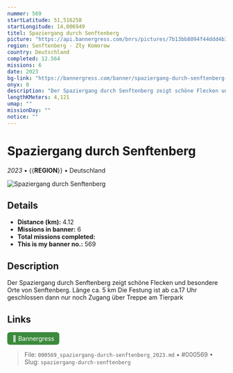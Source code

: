 ```yaml
---
nummer: 569
startLatitude: 51,516258
startLongitude: 14,006949
titel: Spaziergang durch Senftenberg
picture: "https://api.bannergress.com/bnrs/pictures/7b13bb8094f44ddd4b30776d91c0caaf"
region: Senftenberg - Zły Komorow
country: Deutschland
completed: 12.564
missions: 6
date: 2023
bg-link: "https://bannergress.com/banner/spaziergang-durch-senftenberg-02a3"
onyx: 0
description: "Der Spaziergang durch Senftenberg zeigt schöne Flecken und besondere Orte von Senftenberg. \nLänge ca. 5 km \nDie Festung ist ab ca.17 Uhr geschlossen dann nur noch  Zugang über Treppe am Tierpark"
lengthKMeters: 4,121
umap: ""
missionDay: ""
notice: ""
---
```

# Spaziergang durch Senftenberg

*2023* • {{__REGION__}} • Deutschland

![Spaziergang durch Senftenberg](https://api.bannergress.com/bnrs/pictures/7b13bb8094f44ddd4b30776d91c0caaf)



## Details
- **Distance (km):** 4.12
- **Missions in banner:** 6
- **Total missions completed:** 
- **This is my banner no.:** 569



## Description
Der Spaziergang durch Senftenberg zeigt schöne Flecken und besondere Orte von Senftenberg. 
Länge ca. 5 km 
Die Festung ist ab ca.17 Uhr geschlossen dann nur noch  Zugang über Treppe am Tierpark



## Links
<a href="https://bannergress.com/banner/spaziergang-durch-senftenberg-02a3" target="_blank" style="display:inline-block;margin-right:8px;padding:6px 12px;background:#3c8b3c;color:#fff;text-decoration:none;border-radius:6px;">🔗 Bannergress</a>



> File: `000569_spaziergang-durch-senftenberg_2023.md` • #000569 • Slug: `spaziergang-durch-senftenberg`
